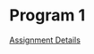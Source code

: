 # Program 1

[Assignment Details](https://github.com/Mikecamdo/AssemblyLanguage/blob/main/Program%201/Project1_Fibonacci.pdf)
